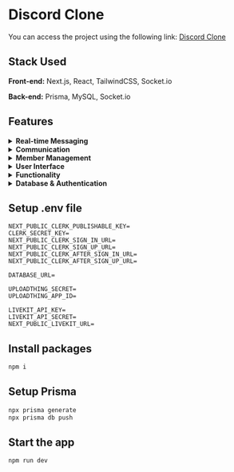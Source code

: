 # Discord Clone

You can access the project using the following link: [Discord Clone](https://discord-clone-production-613c.up.railway.app/)

## Stack Used

**Front-end:** Next.js, React, TailwindCSS, Socket.io

**Back-end:** Prisma, MySQL, Socket.io
## Features

<details>
<summary><strong>Real-time Messaging</strong></summary>
  
- UploadThing (Attachments)
- Delete & Edit Messages in Real Time

</details>

<details>
<summary><strong>Communication</strong></summary>

- Create Text, Audio, and Video Call Channels
- Conversation Between Members
- Video Calls Between Members

</details>

<details>
<summary><strong>Member Management</strong></summary>

- Kick and Role Changes (Guest/Moderator)
- Unique Invite Link Generation

</details>

<details>
<summary><strong>User Interface</strong></summary>

- Full Responsivity and Mobile UI
- Light/Dark Mode

</details>

<details>
<summary><strong>Functionality</strong></summary>

- Websocket Fallback (Polling with Alerts)
- Infinite Loading in batches of 50 (tanstack/query)
- Server Creation and Customization

</details>

<details>
<summary><strong>Database & Authentication</strong></summary>

- ORM (Prisma)
- MySQL Database (Planetscale)
- Authentication (Clerk)

</details>

## Setup .env file
```env
NEXT_PUBLIC_CLERK_PUBLISHABLE_KEY=
CLERK_SECRET_KEY=
NEXT_PUBLIC_CLERK_SIGN_IN_URL=
NEXT_PUBLIC_CLERK_SIGN_UP_URL=
NEXT_PUBLIC_CLERK_AFTER_SIGN_IN_URL=
NEXT_PUBLIC_CLERK_AFTER_SIGN_UP_URL=

DATABASE_URL=

UPLOADTHING_SECRET=
UPLOADTHING_APP_ID=

LIVEKIT_API_KEY=
LIVEKIT_API_SECRET=
NEXT_PUBLIC_LIVEKIT_URL=
```

## Install packages

```bash
npm i
```
## Setup Prisma

```bash
npx prisma generate
npx prisma db push
```
    
## Start the app

```bash
npm run dev
```
    
    
